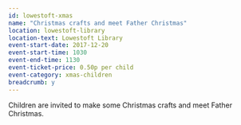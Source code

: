 ```yaml
---
id: lowestoft-xmas
name: "Christmas crafts and meet Father Christmas"
location: lowestoft-library
location-text: Lowestoft Library
event-start-date: 2017-12-20
event-start-time: 1030
event-end-time: 1130
event-ticket-price: 0.50p per child
event-category: xmas-children
breadcrumb: y
---
```


Children are invited to make some Christmas crafts and meet Father Christmas.
